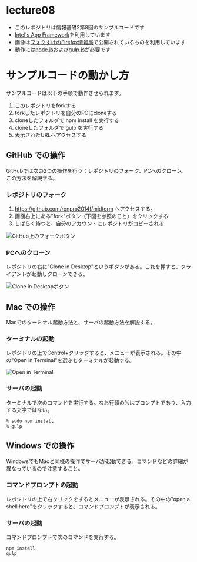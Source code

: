 # lecture08

* このレポジトリは情報基礎2第8回のサンプルコードです
* [Intel's App Framework](http://app-framework-software.intel.com/)を利用しています
* 画像は[フォクすけのFirefox情報局](http://foxkeh.jp/)で公開されているものを利用しています
* 動作には[node.js](http://nodejs.org/)および[gulp.js](http://gulpjs.com/)が必要です

# サンプルコードの動かし方

サンプルコードは以下の手順で動作させられます。

1. このレポジトリをforkする
2. forkしたレポジトリを自分のPCにcloneする
3. cloneしたフォルダで npm install を実行する
4. cloneしたフォルダで gulp を実行する
5. 表示されたURLへアクセスする

## GitHub での操作

GitHubでは次の2つの操作を行う：レポジトリのフォーク、PCへのクローン。この方法を解説する。

### レポジトリのフォーク

1. https://github.com/ronpro2014f/midterm へアクセスする。
2. 画面右上にある"fork"ボタン（下図を参照のこと）をクリックする
3. しばらく待つと、自分のアカウントにレポジトリがコピーされる

![GitHub上のフォークボタン](https://www.evernote.com/shard/s1/sh/d1ac970b-d6a6-4d3a-a967-ca9a79ad1fb9/97fd95ae32297c0c4f2d769d1c0af503/res/822dd804-b13c-4f48-8f9a-63060711763e/skitch.png?resizeSmall&width=832)

### PCへのクローン

レポジトリの右に"Clone in Desktop"というボタンがある。これを押すと、クライアントが起動しクローンできる。

![Clone in Desktopボタン](https://www.evernote.com/shard/s1/sh/9a20a083-25ff-458c-855b-89a0a74df6a2/a2866a809cd8eda8bedb6a01fa27d8d0/res/b4e292d9-aed8-4f00-98bc-cef8f5bff98c/skitch.png)

## Mac での操作

Macでのターミナル起動方法と、サーバの起動方法を解説する。

### ターミナルの起動

レポジトリの上でControl+クリックすると、メニューが表示される。その中の"Open in Terminal"を選ぶとターミナルが起動する。

![Open in Terminal](https://www.evernote.com/shard/s1/sh/64bdcabb-1684-4819-9e33-84962786cc20/c9613dc90098d1b12447956283d235c4/res/c0205152-9b70-42a1-856f-a226e745ca87/skitch.png?resizeSmall&width=832)

### サーバの起動

ターミナルで次のコマンドを実行する。なお行頭の%はプロンプトであり、入力する文字ではない。

    % sudo npm install
    % gulp

## Windows での操作

WindowsでもMacと同様の操作でサーバが起動できる。コマンドなどの詳細が異なっているので注意すること。

### コマンドプロンプトの起動

レポジトリの上で右クリックをするとメニューが表示される。その中の"open a shell here"をクリックすると、コマンドプロンプトが表示される。

### サーバの起動

コマンドプロンプトで次のコマンドを実行する。

    npm install
    gulp




